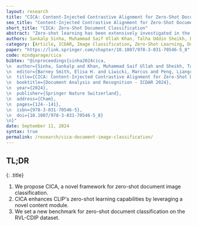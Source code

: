 ```yaml
---
layout: research
title: "CICA: Content-Injected Contrastive Alignment for Zero-Shot Document Image Classification"
seo_title: "Content-Injected Contrastive Alignment for Zero-Shot Document Image Classification"
short_title: "CICA: Zero-Shot Document Classification"
abstract: "Zero-shot learning has been extensively investigated in the broader field of visual recognition, attracting significant interest recently. However, the current work on zero-shot learning in document image classification remains scarce. The existing studies either focus exclusively on zero-shot inference, or their evaluation does not align with the established criteria of zero-shot evaluation in the visual recognition domain. We provide a comprehensive document image classification analysis in Zero-Shot Learning (ZSL) and Generalized Zero-Shot Learning (GZSL) settings to address this gap. Our methodology and evaluation align with the established practices of this domain. Additionally, we propose zero-shot splits for the RVL-CDIP dataset. Furthermore, we introduce CICA (pronounced 'ki-ka'), a framework that enhances the zero-shot learning capabilities of CLIP. CICA consists of a novel 'content module' designed to leverage any generic document-related textual information. The discriminative features extracted by this module are aligned with CLIP's text and image features using a novel 'coupled-contrastive' loss. Our module improves CLIP's ZSL top-1 accuracy by 6.7% and GZSL harmonic mean by 24% on the RVL-CDIP dataset. Our module is lightweight and adds only 3.3% more parameters to CLIP. Our work sets the direction for future research in zero-shot document classification."
authors: Sankalp Sinha, Muhammad Saif Ullah Khan, Talha Uddin Sheikh, Didier Stricker, Muhammad Zeshan Afzal
category: [Article, ICDAR, Image Classification, Zero-Shot Learning, Document Analysis]
paper: "https://link.springer.com/chapter/10.1007/978-3-031-70546-5_8"
code: mindgarage/cica
bibtex: "@inproceedings{sinha2024cica,
\n  author={Sinha, Sankalp and Khan, Muhammad Saif Ullah and Sheikh, Talha Uddin and Stricker, Didier and Afzal, Muhammad Zeshan},
\n  editor={Barney Smith, Elisa H. and Liwicki, Marcus and Peng, Liangrui},
\n  title={CICA: Content-Injected Contrastive Alignment for Zero-Shot Document Image Classification},
\n  booktitle={Document Analysis and Recognition - ICDAR 2024},
\n  year={2024},
\n  publisher={Springer Nature Switzerland},
\n  address={Cham},
\n  pages={124--141},
\n  isbn={978-3-031-70546-5},
\n  doi={10.1007/978-3-031-70546-5_8}
\n}"
date: September 11, 2024
syntax: true
permalink: /research/cica-document-image-classification/
---
```


<!-- TL;DR -->
## TL;DR
{: .title}

1. We propose CICA, a novel framework for zero-shot document image classification.
2. CICA enhances CLIP's zero-shot learning capabilities by leveraging a novel content module.
3. We set a new benchmark for zero-shot document classification on the RVL-CDIP dataset.
